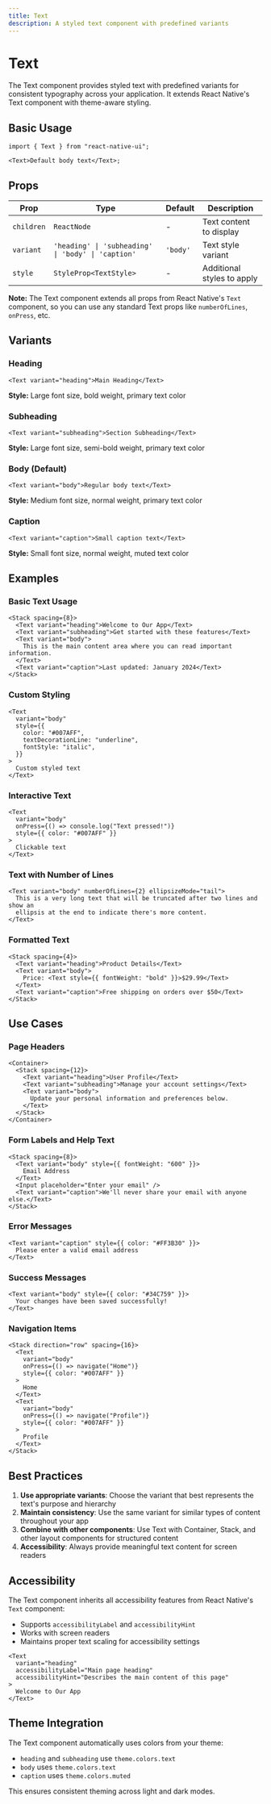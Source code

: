 ```yaml
---
title: Text
description: A styled text component with predefined variants
---
```


# Text

The Text component provides styled text with predefined variants for consistent typography across your application. It extends React Native's Text component with theme-aware styling.

## Basic Usage

```tsx
import { Text } from "react-native-ui";

<Text>Default body text</Text>;
```

## Props

| Prop       | Type                                               | Default  | Description                |
| ---------- | -------------------------------------------------- | -------- | -------------------------- |
| `children` | `ReactNode`                                        | -        | Text content to display    |
| `variant`  | `'heading' \| 'subheading' \| 'body' \| 'caption'` | `'body'` | Text style variant         |
| `style`    | `StyleProp<TextStyle>`                             | -        | Additional styles to apply |

**Note:** The Text component extends all props from React Native's `Text` component, so you can use any standard Text props like `numberOfLines`, `onPress`, etc.

## Variants

### Heading

```tsx
<Text variant="heading">Main Heading</Text>
```

**Style:** Large font size, bold weight, primary text color

### Subheading

```tsx
<Text variant="subheading">Section Subheading</Text>
```

**Style:** Large font size, semi-bold weight, primary text color

### Body (Default)

```tsx
<Text variant="body">Regular body text</Text>
```

**Style:** Medium font size, normal weight, primary text color

### Caption

```tsx
<Text variant="caption">Small caption text</Text>
```

**Style:** Small font size, normal weight, muted text color

## Examples

### Basic Text Usage

```tsx
<Stack spacing={8}>
  <Text variant="heading">Welcome to Our App</Text>
  <Text variant="subheading">Get started with these features</Text>
  <Text variant="body">
    This is the main content area where you can read important information.
  </Text>
  <Text variant="caption">Last updated: January 2024</Text>
</Stack>
```

### Custom Styling

```tsx
<Text
  variant="body"
  style={{
    color: "#007AFF",
    textDecorationLine: "underline",
    fontStyle: "italic",
  }}
>
  Custom styled text
</Text>
```

### Interactive Text

```tsx
<Text
  variant="body"
  onPress={() => console.log("Text pressed!")}
  style={{ color: "#007AFF" }}
>
  Clickable text
</Text>
```

### Text with Number of Lines

```tsx
<Text variant="body" numberOfLines={2} ellipsizeMode="tail">
  This is a very long text that will be truncated after two lines and show an
  ellipsis at the end to indicate there's more content.
</Text>
```

### Formatted Text

```tsx
<Stack spacing={4}>
  <Text variant="heading">Product Details</Text>
  <Text variant="body">
    Price: <Text style={{ fontWeight: "bold" }}>$29.99</Text>
  </Text>
  <Text variant="caption">Free shipping on orders over $50</Text>
</Stack>
```

## Use Cases

### Page Headers

```tsx
<Container>
  <Stack spacing={12}>
    <Text variant="heading">User Profile</Text>
    <Text variant="subheading">Manage your account settings</Text>
    <Text variant="body">
      Update your personal information and preferences below.
    </Text>
  </Stack>
</Container>
```

### Form Labels and Help Text

```tsx
<Stack spacing={8}>
  <Text variant="body" style={{ fontWeight: "600" }}>
    Email Address
  </Text>
  <Input placeholder="Enter your email" />
  <Text variant="caption">We'll never share your email with anyone else.</Text>
</Stack>
```

### Error Messages

```tsx
<Text variant="caption" style={{ color: "#FF3B30" }}>
  Please enter a valid email address
</Text>
```

### Success Messages

```tsx
<Text variant="body" style={{ color: "#34C759" }}>
  Your changes have been saved successfully!
</Text>
```

### Navigation Items

```tsx
<Stack direction="row" spacing={16}>
  <Text
    variant="body"
    onPress={() => navigate("Home")}
    style={{ color: "#007AFF" }}
  >
    Home
  </Text>
  <Text
    variant="body"
    onPress={() => navigate("Profile")}
    style={{ color: "#007AFF" }}
  >
    Profile
  </Text>
</Stack>
```

## Best Practices

1. **Use appropriate variants**: Choose the variant that best represents the text's purpose and hierarchy
2. **Maintain consistency**: Use the same variant for similar types of content throughout your app
3. **Combine with other components**: Use Text with Container, Stack, and other layout components for structured content
4. **Accessibility**: Always provide meaningful text content for screen readers

## Accessibility

The Text component inherits all accessibility features from React Native's `Text` component:

- Supports `accessibilityLabel` and `accessibilityHint`
- Works with screen readers
- Maintains proper text scaling for accessibility settings

```tsx
<Text
  variant="heading"
  accessibilityLabel="Main page heading"
  accessibilityHint="Describes the main content of this page"
>
  Welcome to Our App
</Text>
```

## Theme Integration

The Text component automatically uses colors from your theme:

- `heading` and `subheading` use `theme.colors.text`
- `body` uses `theme.colors.text`
- `caption` uses `theme.colors.muted`

This ensures consistent theming across light and dark modes.
